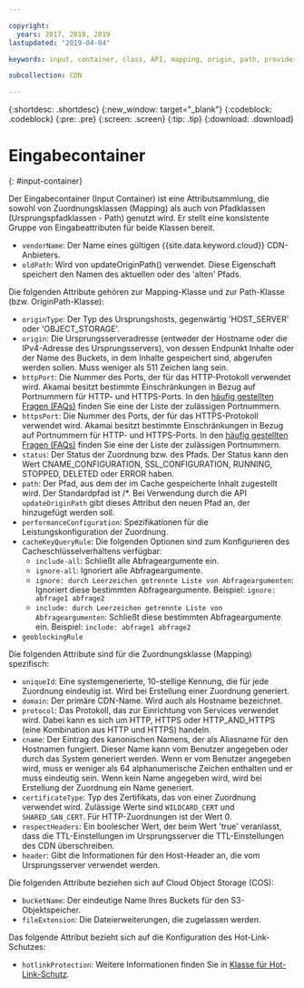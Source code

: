 ```yaml
---

copyright:
  years: 2017, 2018, 2019
lastupdated: "2019-04-04"

keywords: input, container, class, API, mapping, origin, path, provider, hotlink

subcollection: CDN

---
```


{:shortdesc: .shortdesc}
{:new_window: target="_blank"}
{:codeblock: .codeblock}
{:pre: .pre}
{:screen: .screen}
{:tip: .tip}
{:download: .download}

# Eingabecontainer
{: #input-container}

Der Eingabecontainer (Input Container) ist eine Attributsammlung, die sowohl von Zuordnungsklassen (Mapping) als auch von Pfadklassen (Ursprungspfadklassen - Path) genutzt wird. Er stellt eine konsistente Gruppe von Eingabeattributen für beide Klassen bereit.

* `vendorName`: Der Name eines gültigen {{site.data.keyword.cloud}} CDN-Anbieters.
* `oldPath`: Wird von updateOriginPath() verwendet. Diese Eigenschaft speichert den Namen des aktuellen oder des 'alten' Pfads.

Die folgenden Attribute gehören zur Mapping-Klasse und zur Path-Klasse (bzw. OriginPath-Klasse):
* `originType`: Der Typ des Ursprungshosts, gegenwärtig 'HOST_SERVER' oder 'OBJECT_STORAGE'.
* `origin`: Die Ursprungsserveradresse (entweder der Hostname oder die IPv4-Adresse des Ursprungsservers), von dessen Endpunkt Inhalte oder der Name des Buckets, in dem Inhalte gespeichert sind, abgerufen werden sollen. Muss weniger als 511 Zeichen lang sein.
* `httpPort`: Die Nummer des Ports, der für das HTTP-Protokoll verwendet wird. Akamai besitzt bestimmte Einschränkungen in Bezug auf Portnummern für HTTP- und HTTPS-Ports. In den [häufig gestellten Fragen (FAQs)](/docs/infrastructure/CDN?topic=CDN-faqs#are-there-any-restrictions-on-what-http-and-https-port-numbers-are-allowed-for-akamai-) finden Sie eine der Liste der zulässigen Portnummern.
* `httpsPort`: Die Nummer des Ports, der für das HTTPS-Protokoll verwendet wird. Akamai besitzt bestimmte Einschränkungen in Bezug auf Portnummern für HTTP- und HTTPS-Ports. In den [häufig gestellten Fragen (FAQs)](/docs/infrastructure/CDN?topic=CDN-faqs#are-there-any-restrictions-on-what-http-and-https-port-numbers-are-allowed-for-akamai-) finden Sie eine der Liste der zulässigen Portnummern.
* `status`: Der Status der Zuordnung bzw. des Pfads. Der Status kann den Wert CNAME_CONFIGURATION, SSL_CONFIGURATION, RUNNING, STOPPED, DELETED oder ERROR haben.
* `path`: Der Pfad, aus dem der im Cache gespeicherte Inhalt zugestellt wird. Der Standardpfad ist /\*. Bei Verwendung durch die API `updateOriginPath` gibt dieses Attribut den neuen Pfad an, der hinzugefügt werden soll.
* `performanceConfiguration`: Spezifikationen für die Leistungskonfiguration der Zuordnung.
* `cacheKeyQueryRule`: Die folgenden Optionen sind zum Konfigurieren des Cacheschlüsselverhaltens verfügbar:
  * `include-all`: Schließt alle Abfrageargumente ein.
  * `ignore-all`: Ignoriert alle Abfrageargumente.
  * `ignore: durch Leerzeichen getrennte Liste von Abfrageargumenten`: Ignoriert diese bestimmten Abfrageargumente. Beispiel: `ignore: abfrage1 abfrage2`
  * `include: durch Leerzeichen getrennte Liste von Abfrageargumenten`: Schließt diese bestimmten Abfrageargumente ein. Beispiel: `include: abfrage1 abfrage2`
* `geoblockingRule`

Die folgenden Attribute sind für die Zuordnungsklasse (Mapping) spezifisch:

* `uniqueId`: Eine systemgenerierte, 10-stellige Kennung, die für jede Zuordnung eindeutig ist. Wird bei Erstellung einer Zuordnung generiert.
* `domain`: Der primäre CDN-Name. Wird auch als Hostname bezeichnet.
* `protocol`: Das Protokoll, das zur Einrichtung von Services verwendet wird. Dabei kann es sich um HTTP, HTTPS oder HTTP_AND_HTTPS (eine Kombination aus HTTP und HTTPS) handeln.
* `cname`: Der Eintrag des kanonischen Namens, der als Aliasname für den Hostnamen fungiert. Dieser Name kann vom Benutzer angegeben oder durch das System generiert werden. Wenn er vom Benutzer angegeben wird, muss er weniger als 64 alphanumerische Zeichen enthalten und er muss eindeutig sein. Wenn kein Name angegeben wird, wird bei Erstellung der Zuordnung ein Name generiert.
* `certificateType`: Typ des Zertifikats, das von einer Zuordnung verwendet wird. Zulässige Werte sind `WILDCARD_CERT` und `SHARED_SAN_CERT`. Für HTTP-Zuordnungen ist der Wert 0.
* `respectHeaders`: Ein boolescher Wert, der beim Wert 'true' veranlasst, dass die TTL-Einstellungen im Ursprungsserver die TTL-Einstellungen des CDN überschreiben.
* `header`: Gibt die Informationen für den Host-Header an, die vom Ursprungsserver verwendet werden.

Die folgenden Attribute beziehen sich auf Cloud Object Storage (COS):  
* `bucketName`: Der eindeutige Name Ihres Buckets für den S3-Objektspeicher.  
* `fileExtension`: Die Dateierweiterungen, die zugelassen werden.

Das folgende Attribut bezieht sich auf die Konfiguration des Hot-Link-Schutzes:
* `hotlinkProtection`: Weitere Informationen finden Sie in [Klasse für Hot-Link-Schutz](/docs/infrastructure/CDN?topic=CDN-hotlink-protection-class).
